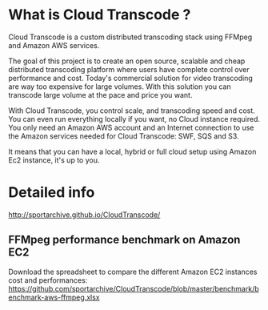 # What is Cloud Transcode ?
Cloud Transcode is a custom distributed transcoding stack using FFMpeg and Amazon AWS services.

The goal of this project is to create an open source, scalable and cheap distributed transcoding platform where users have complete control over performance and cost. Today's commercial solution for video transcoding are way too expensive for large volumes. With this solution you can transcode large volume at the pace and price you want. 

With Cloud Transcode, you control scale, and transcoding speed and cost. You can even run everything locally if you want, no Cloud instance required. You only need an Amazon AWS account and an Internet connection to use the Amazon services needed for Cloud Transcode: SWF, SQS and S3. 

It means that you can have a local, hybrid or full cloud setup using Amazon Ec2 instance, it's up to you.

# Detailed info 
http://sportarchive.github.io/CloudTranscode/

## FFMpeg performance benchmark on Amazon EC2

Download the spreadsheet to compare the different Amazon EC2 instances cost and performances:
https://github.com/sportarchive/CloudTranscode/blob/master/benchmark/benchmark-aws-ffmpeg.xlsx
